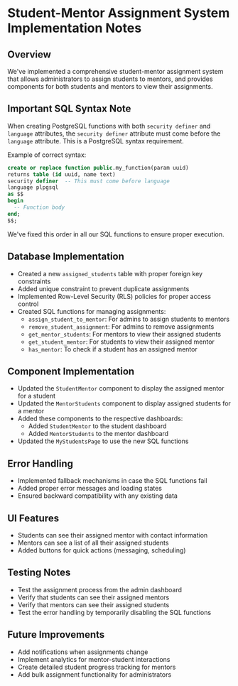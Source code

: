 # Student-Mentor Assignment System Implementation Notes

## Overview
We've implemented a comprehensive student-mentor assignment system that allows administrators to assign students to mentors, and provides components for both students and mentors to view their assignments.

## Important SQL Syntax Note
When creating PostgreSQL functions with both `security definer` and `language` attributes, the `security definer` attribute must come before the `language` attribute. This is a PostgreSQL syntax requirement.

Example of correct syntax:
```sql
create or replace function public.my_function(param uuid)
returns table (id uuid, name text)
security definer  -- This must come before language
language plpgsql
as $$
begin
  -- Function body
end;
$$;
```

We've fixed this order in all our SQL functions to ensure proper execution.

## Database Implementation
- Created a new `assigned_students` table with proper foreign key constraints
- Added unique constraint to prevent duplicate assignments
- Implemented Row-Level Security (RLS) policies for proper access control
- Created SQL functions for managing assignments:
  - `assign_student_to_mentor`: For admins to assign students to mentors
  - `remove_student_assignment`: For admins to remove assignments
  - `get_mentor_students`: For mentors to view their assigned students
  - `get_student_mentor`: For students to view their assigned mentor
  - `has_mentor`: To check if a student has an assigned mentor

## Component Implementation
- Updated the `StudentMentor` component to display the assigned mentor for a student
- Updated the `MentorStudents` component to display assigned students for a mentor
- Added these components to the respective dashboards:
  - Added `StudentMentor` to the student dashboard
  - Added `MentorStudents` to the mentor dashboard
- Updated the `MyStudentsPage` to use the new SQL functions

## Error Handling
- Implemented fallback mechanisms in case the SQL functions fail
- Added proper error messages and loading states
- Ensured backward compatibility with any existing data

## UI Features
- Students can see their assigned mentor with contact information
- Mentors can see a list of all their assigned students
- Added buttons for quick actions (messaging, scheduling)

## Testing Notes
- Test the assignment process from the admin dashboard
- Verify that students can see their assigned mentors
- Verify that mentors can see their assigned students
- Test the error handling by temporarily disabling the SQL functions

## Future Improvements
- Add notifications when assignments change
- Implement analytics for mentor-student interactions
- Create detailed student progress tracking for mentors
- Add bulk assignment functionality for administrators
